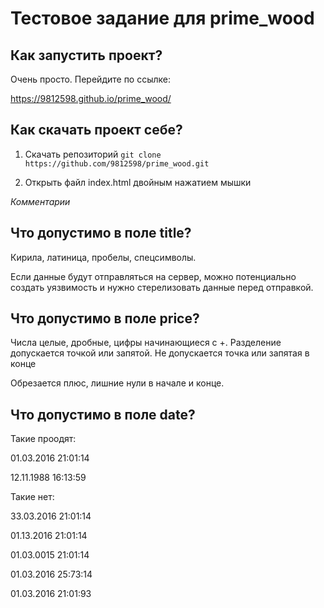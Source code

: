 # Тестовое задание для prime_wood

## Как запустить проект?

Очень просто.
Перейдите по ссылке:

https://9812598.github.io/prime_wood/

## Как скачать проект себе?

1. Скачать репозиторий
   `git clone https://github.com/9812598/prime_wood.git`

2. Открыть файл index.html двойным нажатием мышки

_Комментарии_

## Что допустимо в поле title?

Кирила, латиница, пробелы, спецсимволы.

Если данные будут отправляться на сервер, можно потенциально создать уязвимость и нужно стерелизовать данные перед отправкой.

## Что допустимо в поле price?

Числа целые, дробные, цифры начинающиеся с +. Разделение допускается точкой или запятой. Не допускается точка или запятая в конце

Обрезается плюс, лишние нули в начале и конце.

## Что допустимо в поле date?

Такие проодят:

01.03.2016 21:01:14

12.11.1988 16:13:59

Такие нет:

33.03.2016 21:01:14

01.13.2016 21:01:14

01.03.0015 21:01:14

01.03.2016 25:73:14

01.03.2016 21:01:93
